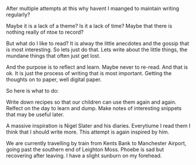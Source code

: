 After multiple attempts at this why havent I maanged to maintain writing regularly?

Maybe it is a lack of a theme? Is it a lack of time? Maybe that there is nothing really of ntoe to record?

But what do I like to read? It is alway the little anecdotes and the gossip that is most interesting. So lets just do that. Lets write about the little things, the mundane things that often just get lost. 

And the purpose is to reflect and learn. Maybe never to re-read. And that is ok. It is just the process of writing that is most important. Getting the thoughts on to paper, well digital paper.

So here is what to do:

Write down recipes so that our children can use them again and again. 
Relfect on the day to learn and dump. 
Make notes of interesting snippets that may be useful later. 


A massive inspiration is Nigel Slater and his diaries. Everytiume I read them I think that I should write more. This attempt is again inspired by him. 

We are currently travelling by train from Kents Bank to Manchester Airport, going past the southern end of Leighton Moss. Phoebe is sad but recovering after leaving. I have a slight sunburn on my forehead. 
